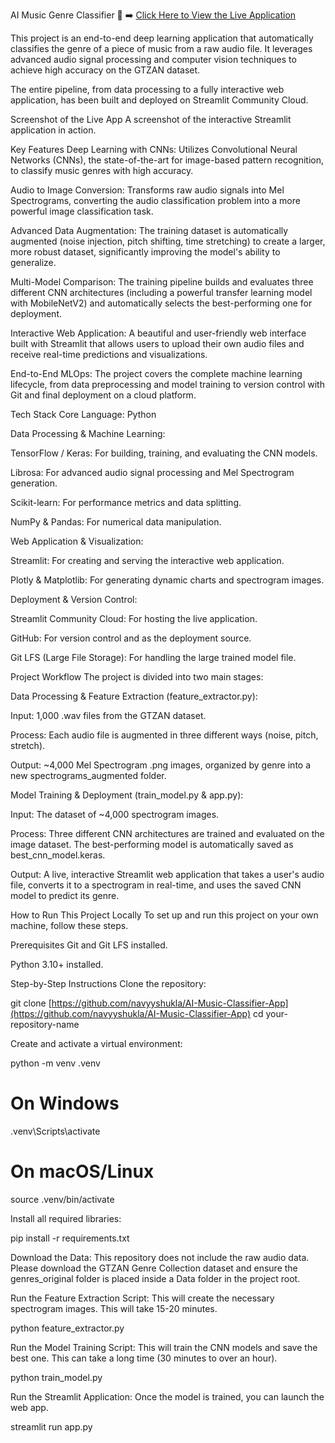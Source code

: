 AI Music Genre Classifier 🎵
➡️ [Click Here to View the Live Application](https://ai-music-classifier.streamlit.app/##ai-music-genre-classifier)


This project is an end-to-end deep learning application that automatically classifies the genre of a piece of music from a raw audio file. It leverages advanced audio signal processing and computer vision techniques to achieve high accuracy on the GTZAN dataset.

The entire pipeline, from data processing to a fully interactive web application, has been built and deployed on Streamlit Community Cloud.

Screenshot of the Live App
A screenshot of the interactive Streamlit application in action.

Key Features
Deep Learning with CNNs: Utilizes Convolutional Neural Networks (CNNs), the state-of-the-art for image-based pattern recognition, to classify music genres with high accuracy.

Audio to Image Conversion: Transforms raw audio signals into Mel Spectrograms, converting the audio classification problem into a more powerful image classification task.

Advanced Data Augmentation: The training dataset is automatically augmented (noise injection, pitch shifting, time stretching) to create a larger, more robust dataset, significantly improving the model's ability to generalize.

Multi-Model Comparison: The training pipeline builds and evaluates three different CNN architectures (including a powerful transfer learning model with MobileNetV2) and automatically selects the best-performing one for deployment.

Interactive Web Application: A beautiful and user-friendly web interface built with Streamlit that allows users to upload their own audio files and receive real-time predictions and visualizations.

End-to-End MLOps: The project covers the complete machine learning lifecycle, from data preprocessing and model training to version control with Git and final deployment on a cloud platform.

Tech Stack
Core Language: Python

Data Processing & Machine Learning:

TensorFlow / Keras: For building, training, and evaluating the CNN models.

Librosa: For advanced audio signal processing and Mel Spectrogram generation.

Scikit-learn: For performance metrics and data splitting.

NumPy & Pandas: For numerical data manipulation.

Web Application & Visualization:

Streamlit: For creating and serving the interactive web application.

Plotly & Matplotlib: For generating dynamic charts and spectrogram images.

Deployment & Version Control:

Streamlit Community Cloud: For hosting the live application.

GitHub: For version control and as the deployment source.

Git LFS (Large File Storage): For handling the large trained model file.

Project Workflow
The project is divided into two main stages:

Data Processing & Feature Extraction (feature_extractor.py):

Input: 1,000 .wav files from the GTZAN dataset.

Process: Each audio file is augmented in three different ways (noise, pitch, stretch).

Output: ~4,000 Mel Spectrogram .png images, organized by genre into a new spectrograms_augmented folder.

Model Training & Deployment (train_model.py & app.py):

Input: The dataset of ~4,000 spectrogram images.

Process: Three different CNN architectures are trained and evaluated on the image dataset. The best-performing model is automatically saved as best_cnn_model.keras.

Output: A live, interactive Streamlit web application that takes a user's audio file, converts it to a spectrogram in real-time, and uses the saved CNN model to predict its genre.

How to Run This Project Locally
To set up and run this project on your own machine, follow these steps.

Prerequisites
Git and Git LFS installed.

Python 3.10+ installed.

Step-by-Step Instructions
Clone the repository:

git clone [https://github.com/navyyshukla/AI-Music-Classifier-App](https://github.com/navyyshukla/AI-Music-Classifier-App)
cd your-repository-name

Create and activate a virtual environment:

python -m venv .venv
# On Windows
.venv\Scripts\activate
# On macOS/Linux
source .venv/bin/activate

Install all required libraries:

pip install -r requirements.txt

Download the Data: This repository does not include the raw audio data. Please download the GTZAN Genre Collection dataset and ensure the genres_original folder is placed inside a Data folder in the project root.

Run the Feature Extraction Script: This will create the necessary spectrogram images. This will take 15-20 minutes.

python feature_extractor.py

Run the Model Training Script: This will train the CNN models and save the best one. This can take a long time (30 minutes to over an hour).

python train_model.py

Run the Streamlit Application: Once the model is trained, you can launch the web app.

streamlit run app.py
